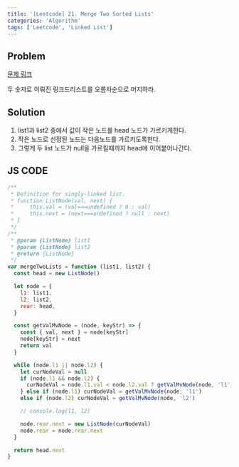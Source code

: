```yaml
---
title: '[Leetcode] 21. Merge Two Sorted Lists'
categories: 'Algorithm'
tags: ['Leetcode', 'Linked List']
---
```


## Problem

[문제 링크](https://leetcode.com/problems/valid-parentheses/)

두 숫자로 이뤄진 링크드리스트를 오름차순으로 머지하라.

## Solution

1. list1과 list2 중에서 값이 작은 노드를 head 노드가 가르키게한다.
2. 작은 노드로 선정된 노드는 다음노드를 가르키도록한다.
3. 그렇게 두 list 노드가 null을 가르킬때까지 head에 이어붙어나간다.

## JS CODE

```javascript
/**
 * Definition for singly-linked list.
 * function ListNode(val, next) {
 *     this.val = (val===undefined ? 0 : val)
 *     this.next = (next===undefined ? null : next)
 * }
 */
/**
 * @param {ListNode} list1
 * @param {ListNode} list2
 * @return {ListNode}
 */
var mergeTwoLists = function (list1, list2) {
  const head = new ListNode()

  let node = {
    l1: list1,
    l2: list2,
    rear: head,
  }

  const getValMvNode = (node, keyStr) => {
    const { val, next } = node[keyStr]
    node[keyStr] = next
    return val
  }

  while (node.l1 || node.l2) {
    let curNodeVal = null
    if (node.l1 && node.l2) {
      curNodeVal = node.l1.val < node.l2.val ? getValMvNode(node, 'l1') : getValMvNode(node, 'l2')
    } else if (node.l1) curNodeVal = getValMvNode(node, 'l1')
    else if (node.l2) curNodeVal = getValMvNode(node, 'l2')

    // console.log(l1, l2)

    node.rear.next = new ListNode(curNodeVal)
    node.rear = node.rear.next
  }

  return head.next
}
```
